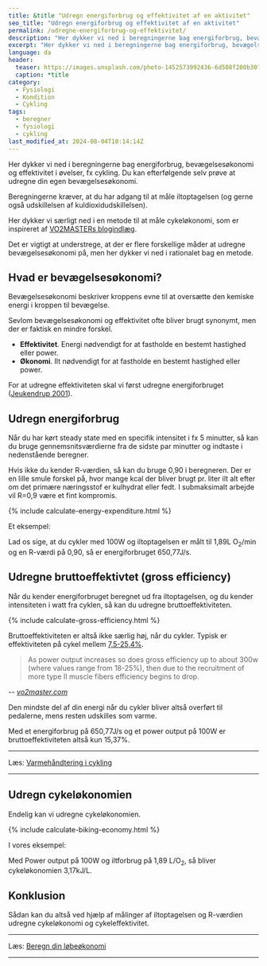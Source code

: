 ```yaml
---
title: &title "️Udregn energiforbrug og effektivitet af en aktivitet"
seo_title: "️Udregn energiforbrug og effektivitet af en aktivitet"
permalink: /udregne-energiforbrug-og-effektivitet/
description: "Her dykker vi ned i beregningerne bag energiforbrug, bevægelsesøkonomi og effektivitet i øvelser, fx cykling. Du kan efterfølgende selv prøve at udregne din egen bevægelsesøkonomi."
excerpt: "Her dykker vi ned i beregningerne bag energiforbrug, bevægelsesøkonomi og effektivitet i øvelser, fx cykling. Du kan efterfølgende selv prøve at udregne din egen bevægelsesøkonomi."
language: da
header:
  teaser: https://images.unsplash.com/photo-1452573992436-6d508f200b30?ixlib=rb-1.2.1&ixid=MnwxMjA3fDB8MHxwaG90by1wYWdlfHx8fGVufDB8fHx8&auto=format&fit=crop&h=300&w=400&q=10
  caption: *title
category:
  - Fysiologi
  - Kondition
  - Cykling
tags:
  - beregner
  - fysiologi
  - cykling
last_modified_at: 2024-08-04T10:14:14Z
---
```


Her dykker vi ned i beregningerne bag energiforbrug, bevægelsesøkonomi og effektivitet i øvelser, fx cykling. Du kan efterfølgende selv prøve at udregne din egen bevægelsesøkonomi.

Beregningerne kræver, at du har adgang til at måle iltoptagelsen (og gerne også udskillelsen af kuldioxidudskillelsen).

Her dykker vi særligt ned i en metode til at måle cykeløkonomi, som er inspireret af [VO2MASTERs blogindlæg](https://vo2master.com/blog/exercise-efficiency/).

Det er vigtigt at understrege, at der er flere forskellige måder at udregne bevægelsesøkonomi på, men her dykker vi ned i rationalet bag en metode.

## Hvad er bevægelsesøkonomi?

Bevægelsesøkonomi beskriver kroppens evne til at oversætte den kemiske energi i kroppen til bevægelse.

Sevlom bevægelsesøkonomi og effektivitet ofte bliver brugt synonymt, men der er faktisk en mindre forskel.

- **Effektivitet**. Energi nødvendigt for at fastholde en bestemt hastighed eller power.
- **Økonomi**. Ilt nødvendigt for at fastholde en bestemt hastighed eller power.

For at udregne effektiviteten skal vi først udregne energiforbruget ([Jeukendrup 2001](https://pdfs.semanticscholar.org/eed4/f50eee1600210eb325bb71d0e867dd3ab504.pdfhttps:/pdfs.semanticscholar.org/eed4/f50eee1600210eb325bb71d0e867dd3ab504.pdf)).

## Udregn energiforbrug

Når du har kørt steady state med en specifik intensitet i fx 5 minutter, så kan du bruge gennemsnitsværdierne fra de sidste par minutter og indtaste i nedenstående beregner.

Hvis ikke du kender R-værdien, så kan du bruge 0,90 i beregneren. Der er en lille smule forskel på, hvor mange kcal der bliver brugt pr. liter ilt alt efter om det primære næringsstof er kulhydrat eller fedt. I submaksimalt arbejde vil R=0,9 være et fint kompromis.

{% include calculate-energy-expenditure.html %}

Et eksempel:

Lad os sige, at du cykler med <span id="bike_efficiency_text_workrate">100</span>W og iltoptagelsen er målt til <span id="bike_efficiency_text_vo2">1,89</span>L O<sub>2</sub>/min og en R-værdi på <span id="bike_efficiency_text_r">0,90</span>, så er energiforbruget <span id="bike_efficiency_text_ee">650,77</span>J/s.

## Udregne bruttoeffektivtet (gross efficiency)

Når du kender energiforbruget beregnet ud fra iltoptagelsen, og du kender intensiteten i watt fra cyklen, så kan du udregne bruttoeffektiviteten.

{% include calculate-gross-efficiency.html %}

Bruttoeffektiviteten er altså ikke særlig høj, når du cykler. Typisk er effektiviteten på cykel mellem [7,5-25,4%](https://www.researchgate.net/profile/George_Brooks/publication/22014772_Muscular_efficiency_during_steady-rate_exercise_effects_of_speed_and_work_rate/links/02e7e531d20463170e000000.pdf).

> As power output increases so does gross efficiency up to about 300w (where values range from 18-25%), then due to the recruitment of more type II muscle fibers efficiency begins to drop.

-- <cite>[vo2master.com](https://vo2master.com/blog/exercise-efficiency/)</cite>

Den mindste del af din energi når du cykler bliver altså overført til pedalerne, mens resten udskilles som varme.

Med et energiforbrug på <span id="bike_efficiency_ee_js">650,77</span>J/s og et power output på <span id="bike_efficiency_power_output_watt">100</span>W er bruttoeffektiviteten altså kun <span id="bike_efficiency_ge">15,37</span>%.

***

Læs: [Varmehåndtering i cykling](/varme-management-cykling/)

***

## Udregn cykeløkonomien

Endelig kan vi udregne cykeløkonomien. 

{% include calculate-biking-economy.html %}

I vores eksempel:

Med Power output på <span id="bike_economy_power_output">100</span>W og iltforbrug på <span id="bike_economy_vo2">1,89</span> L/O<sub>2</sub>, så bliver cykeløkonomien <span id="bike_economy_biking_economy">3,17</span>kJ/L.

## Konklusion

Sådan kan du altså ved hjælp af målinger af iltoptagelsen og R-værdien udregne cykeløkonomi og cykeleffektivitet.

***

Læs: [Beregn din løbeøkonomi](/lobeokonomi/)

***
